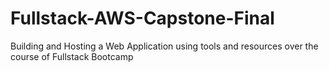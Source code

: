 # Fullstack-AWS-Capstone-Final
Building and Hosting a Web Application using tools and resources over the course of Fullstack Bootcamp
